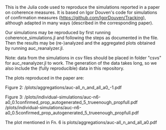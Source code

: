 This is the Julia code used to reproduce the simulations reported in a paper on coherence measures. It is based on Igor Douven's code for simulations of confirmation measures (https://github.com/IgorDouven/Tracking), although adapted in many ways (described in the corresponding paper).

Our simulations may be reproduced by first running coherence_simulations.jl and following the steps as documented in the file.
Then the results may be (re-)analyzed and the aggregated plots obtained by running auc_reanalyzer.jl.

Note: data from the simulations in csv files should be placed in folder "csvs" for auc_reanalyzer.jl to work. The generation of the data takes long, so we also include the (fully reproducible) data in this repository.

The plots reproduced in the paper are:

Figure 2:
/plots/aggregations/auc-all_n_and_all_a0_-1.pdf

Figure 3:
/plots/individual-simulations/auc-n6-a0_0.1confirmed_prop_autogenerated_5_trueenough_propfull.pdf 
/plots/individual-simulations/auc-n6-a0_0.5confirmed_prop_autogenerated_5_trueenough_propfull.pdf

The plot mentioned in Fn. 6 is plots/aggregations/auc-all_n_and_all_a0.pdf
